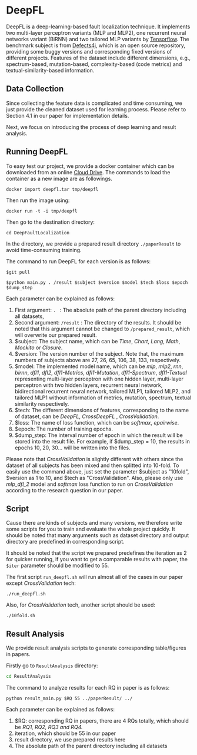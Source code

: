 # DeepFL
DeepFL is a deep-learning-based fault localization technique. It implements two multi-layer perceptron variants (MLP and MLP2), one recurrent neural networks variant (BiRNN) and two tailored MLP variants by [Tensorflow](https://www.tensorflow.org/). The benchmark subject is from [Defects4j](https://github.com/rjust/defects4j), which is an open source repository, providing some buggy versions and corresponding fixed versions of different projects. Features of the dataset include different dimensions, e.g., spectrum-based, mutation-based, complexity-based (code metrics) and textual-similarity-based information. 

## Data Collection
Since collecting the feature data is complicated and time consuming, we just provide the cleaned dataset used for learning process. Please refer to Section 4.1 in our paper for implementation details.

Next, we focus on introducing the process of deep learning and result analysis.


## Running DeepFL

To easy test our project, we provide a docker container which can be downloaded from an online [Cloud Drive](http..).
The commands to load the container as a new image are as followings.

 ```
docker import deepfl.tar tmp/deepfl 
 ```

Then run the image using:

```
docker run -t -i tmp/deepfl 
```

Then go to the destination directory:

```
cd DeepFaultLocalization
```

In the directory, we provide a prepared result directory `./paperResult` to avoid time-consuming training.

The command to run DeepFL for each version is as follows:


```
$git pull
```

```
$python main.py . /result $subject $version $model $tech $loss $epoch $dump_step
```
Each parameter can be explained as follows:
1. First argument: `. ` : The absolute path of the parent directory including all datasets,
2. Second argument: `/result` :  The directory of the results. It should be noted that this argument cannot be changed to `/prepared_result`, which will overwrite our prepared result. 
3. $subject: The subject name, which can be *Time*, *Chart*, *Lang*, *Math*, *Mockito* or *Closure*.
4. $version: The version number of the subject. Note that, the maximum numbers of subjects above are 27, 26, 65, 106, 38, 133, respectively.
5. $model: The implemented model name, which can be *mlp*, *mlp2*, *rnn*, *birnn*, *dfl1*, *dfl2*, *dfl1-Metrics*, *dfl1-Mutation*, *dfl1-Spectrum*, *dfl1-Textual* representing multi-layer perceptron with one hidden layer, multi-layer perceptron with two hidden layers, recurrent neural network, bidirectional recurrent neural network, tailored MLP1, tailored MLP2, and tailored MLP1 without information of metrics, mutation, spectrum, textual similarity respectively.
6. $tech: The different dimensions of features, corresponding to the name of dataset, can be *DeepFL*, *CrossDeepFL* , *CrossValidation*.
7. $loss: The name of loss function, which can be *softmax*, *epairwise*.
8. $epoch: The number of training epochs.
9. \$dump_step: The interval number of epoch in which the result will be stored into the result file. For example, if $dump_step = 10, the results in epochs 10, 20, 30... will be written into the files.

Please note that *CrossValidation* is slightly different with others since the dataset of all subjects has been mixed and then splitted into 10-fold. To easily use the command above, just set the parameter $subject as "10fold", $version as 1 to 10, and $tech as "CrossValidation". Also, please only use *mlp_dfl_2* model and *softmax* loss function to run on *CrossValidation* according to the research question in our paper.

## Script

Cause there are kinds of subjects and many versions, we therefore write some scripts for you to train and evaluate the whole project quickly. It should be noted that many arguments such as dataset directory and output directory are predefined in corresponding script.

It should be noted that the script we prepared predefines the iteration as 2 for quicker running, if you want to get a comparable results with paper, the `$iter` parameter should be modified to 55. 

The first script `run_deepfl.sh` will run almost all of the cases in our paper except  *CrossValidation*  tech:

```
./run_deepfl.sh
```

Also, for *CrossValidation*  tech, another script should be used:

```
./10fold.sh
```

## Result Analysis

We provide result analysis scripts to generate corresponding table/figures in papers.

Firstly go to `ResultAnalysis` directory:

```cmd
cd ResultAnalysis
```

The command to analyze results for each RQ in paper is as follows:

```
python result_main.py $RQ 55 ../paperResult/ ../
```

Each parameter can be explained as follows:

1. $RQ: corresponding RQ in papers, there are 4 RQs  totally, which should be *RQ1, RQ2, RQ3 and RQ4.*
2. iteration, which should be 55 in our paper
3. result directory, we use prepared results here
4. The absolute path of the parent directory including all datasets

